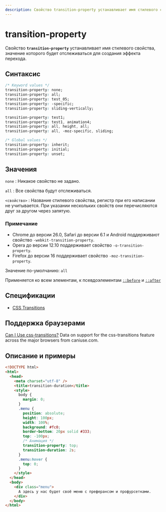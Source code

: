 ```yaml
---
description: Свойство transition-property устанавливает имя стилевого свойства, значение которого будет отслеживаться для создания эффекта перехода
---
```


# transition-property

Свойство **`transition-property`** устанавливает имя стилевого свойства, значение которого будет отслеживаться для создания эффекта перехода.

## Синтаксис

```css
/* Keyword values */
transition-property: none;
transition-property: all;
transition-property: test_05;
transition-property: -specific;
transition-property: sliding-vertically;

transition-property: test1;
transition-property: test1, animation4;
transition-property: all, height, all;
transition-property: all, -moz-specific, sliding;

/* Global values */
transition-property: inherit;
transition-property: initial;
transition-property: unset;
```

## Значения

`none`
: Никакое свойство не задано.

`all`
: Все свойства будут отслеживаться.

`<свойство>`
: Название стилевого свойства, регистр при его написании не учитывается. При указании нескольких свойств они перечисляются друг за другом через запятую.

### Примечание

- Chrome до версии 26.0, Safari до версии 6.1 и Android поддерживают свойство `-webkit-transition-property`.
- Opera до версии 12.10 поддерживает свойство `-o-transition-property`.
- Firefox до версии 16 поддерживает свойство `-moz-transition-property`.

Значение по-умолчанию: `all`

Применяется ко всем элементам, к псевдоэлементам [`::before`](::before.md) и [`::after`](::after.md)

## Спецификации

- [CSS Transitions](http://dev.w3.org/csswg/css-transitions/#transition-property)

## Поддержка браузерами

<p class="ciu_embed" data-feature="css-transitions" data-periods="future_1,current,past_1,past_2">
  <a href="http://caniuse.com/#feat=css-transitions">Can I Use css-transitions?</a> Data on support for the css-transitions feature across the major browsers from caniuse.com.
</p>

## Описание и примеры

```html
<!DOCTYPE html>
<html>
  <head>
    <meta charset="utf-8" />
    <title>transition-duration</title>
    <style>
      body {
        margin: 0;
      }
      .menu {
        position: absolute;
        height: 100px;
        width: 100%;
        background: #fc0;
        border-bottom: 20px solid #333;
        top: -100px;
        /* Анимация */
        transition-property: top;
        transition-duration: 2s;
      }
      .menu:hover {
        top: 0;
      }
    </style>
  </head>
  <body>
    <div class="menu">
      А здесь у нас будет своё меню с преферансом и профурсетками.
    </div>
  </body>
</html>
```
